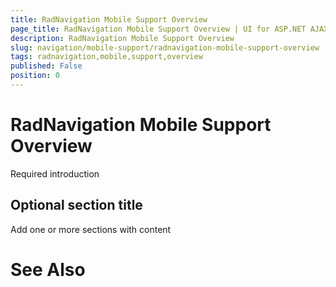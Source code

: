 ```yaml
---
title: RadNavigation Mobile Support Overview
page_title: RadNavigation Mobile Support Overview | UI for ASP.NET AJAX Documentation
description: RadNavigation Mobile Support Overview
slug: navigation/mobile-support/radnavigation-mobile-support-overview
tags: radnavigation,mobile,support,overview
published: False
position: 0
---
```


# RadNavigation Mobile Support Overview



Required introduction

## Optional section title

Add one or more sections with content

# See Also
